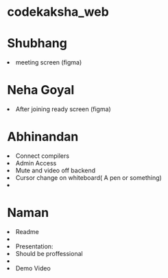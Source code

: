 # codekaksha_web

# Shubhang

<li> meeting screen (figma)</li>

# Neha Goyal
<li>After joining ready screen (figma)</li>


# Abhinandan 

<li> Connect compilers </li>
<li> Admin Access </li>
<li> Mute and video off backend </li>
<li> Cursor change on whiteboard( A pen or something) <li>
 
 # Naman
 
<li> Readme <li>
<li> Presentation:
  <li> Should be proffessional </li>
<li>
 <li> Demo Video </li>
 

